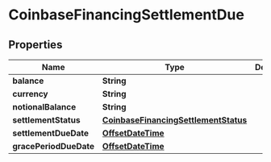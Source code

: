 
# CoinbaseFinancingSettlementDue

## Properties
Name | Type | Description | Notes
------------ | ------------- | ------------- | -------------
**balance** | **String** |  |  [optional]
**currency** | **String** |  |  [optional]
**notionalBalance** | **String** |  |  [optional]
**settlementStatus** | [**CoinbaseFinancingSettlementStatus**](CoinbaseFinancingSettlementStatus.md) |  |  [optional]
**settlementDueDate** | [**OffsetDateTime**](OffsetDateTime.md) |  |  [optional]
**gracePeriodDueDate** | [**OffsetDateTime**](OffsetDateTime.md) |  |  [optional]



